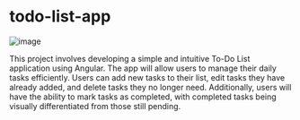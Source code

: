 # todo-list-app
![image](https://github.com/user-attachments/assets/013d9c31-43e6-42c7-bd7f-26580fcff400)

This project involves developing a simple and intuitive To-Do List application using Angular. The app will allow users to manage their daily tasks efficiently. Users can add new tasks to their list, edit tasks they have already added, and delete tasks they no longer need. Additionally, users will have the ability to mark tasks as completed, with completed tasks being visually differentiated from those still pending.

